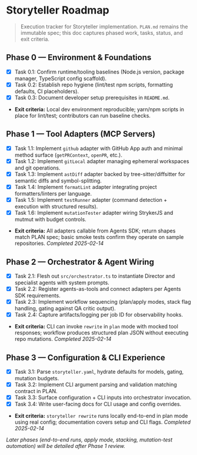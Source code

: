 # Storyteller Roadmap

> Execution tracker for Storyteller implementation. `PLAN.md` remains the immutable spec; this doc captures phased work, tasks, status, and exit criteria.

## Phase 0 — Environment & Foundations

- [x] Task 0.1: Confirm runtime/tooling baselines (Node.js version, package manager, TypeScript config scaffold).
- [x] Task 0.2: Establish repo hygiene (lint/test npm scripts, formatting defaults, CI placeholders).
- [x] Task 0.3: Document developer setup prerequisites in `README.md`.
- **Exit criteria:** Local dev environment reproducible; yarn/npm scripts in place for lint/test; contributors can run baseline checks.

## Phase 1 — Tool Adapters (MCP Servers)

- [x] Task 1.1: Implement `github` adapter with GitHub App auth and minimal method surface (`getPRContext`, `openPR`, etc.).
- [x] Task 1.2: Implement `gitLocal` adapter managing ephemeral workspaces and git operations.
- [x] Task 1.3: Implement `astDiff` adapter backed by tree-sitter/diffsitter for semantic diffs and symbol-splitting.
- [x] Task 1.4: Implement `formatLint` adapter integrating project formatters/linters per language.
- [x] Task 1.5: Implement `testRunner` adapter (command detection + execution with structured results).
- [x] Task 1.6: Implement `mutationTester` adapter wiring StrykerJS and mutmut with budget controls.
- **Exit criteria:** All adapters callable from Agents SDK; return shapes match PLAN spec; basic smoke tests confirm they operate on sample repositories. _Completed 2025-02-14_

## Phase 2 — Orchestrator & Agent Wiring

- [x] Task 2.1: Flesh out `src/orchestrator.ts` to instantiate Director and specialist agents with system prompts.
- [x] Task 2.2: Register agents-as-tools and connect adapters per Agents SDK requirements.
- [x] Task 2.3: Implement workflow sequencing (plan/apply modes, stack flag handling, gating against QA critic output).
- [x] Task 2.4: Capture artifacts/logging per job ID for observability hooks.
- **Exit criteria:** CLI can invoke `rewrite` in `plan` mode with mocked tool responses; workflow produces structured plan JSON without executing repo mutations. _Completed 2025-02-14_

## Phase 3 — Configuration & CLI Experience

- [x] Task 3.1: Parse `storyteller.yaml`, hydrate defaults for models, gating, mutation budgets.
- [x] Task 3.2: Implement CLI argument parsing and validation matching contract in PLAN.
- [x] Task 3.3: Surface configuration + CLI inputs into orchestrator invocation.
- [x] Task 3.4: Write user-facing docs for CLI usage and config overrides.
- **Exit criteria:** `storyteller rewrite` runs locally end-to-end in plan mode using real config; documentation covers setup and CLI flags. _Completed 2025-02-14_

_Later phases (end-to-end runs, apply mode, stacking, mutation-test automation) will be detailed after Phase 1 review._

